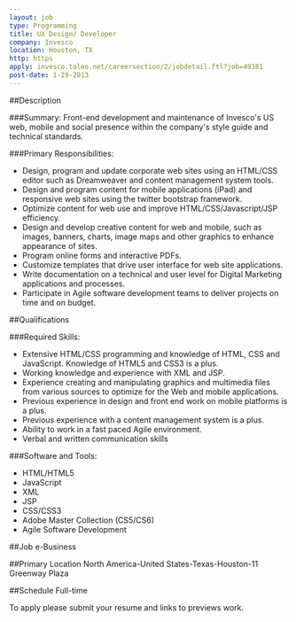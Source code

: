 ```yaml
---
layout: job
type: Programming
title: UX Design/ Developer
company: Invesco
location: Houston, TX 
http: https
apply: invesco.taleo.net/careersection/2/jobdetail.ftl?job=49381
post-date: 1-29-2013
---
```


##Description
 
###Summary: 
Front-end development and maintenance of Invesco's US web, mobile and social presence within the company's style guide and technical standards.
 
###Primary Responsibilities:
* Design, program and update corporate web sites using an HTML/CSS editor such as Dreamweaver and content management system tools.
* Design and program content for mobile applications (iPad) and responsive web sites using the twitter bootstrap framework.
* Optimize content for web use and improve HTML/CSS/Javascript/JSP efficiency.
* Design and develop creative content for web and mobile, such as images, banners, charts, image maps and other graphics to enhance appearance of sites.
* Program online forms and interactive PDFs.
* Customize templates that drive user interface for web site applications.
* Write documentation on a technical and user level for Digital Marketing applications and processes.
* Participate in Agile software development teams to deliver projects on time and on budget.
 
##Qualifications
 
###Required Skills:
* Extensive HTML/CSS programming and knowledge of HTML, CSS and JavaScript. Knowledge of HTML5 and CSS3 is a plus.
* Working knowledge and experience with XML and JSP.
* Experience creating and manipulating graphics and multimedia files from various sources to optimize for the Web and mobile applications.
* Previous experience in design and front end work on mobile platforms is a plus.
* Previous experience with a content management system is a plus.
* Ability to work in a fast paced Agile environment.
* Verbal and written communication skills
 
###Software and Tools:
* HTML/HTML5
* JavaScript
* XML
* JSP
* CSS/CSS3
* Adobe Master Collection (CS5/CS6)
* Agile Software Development
 
##Job 
e-Business

##Primary Location 
North America-United States-Texas-Houston-11 Greenway Plaza

##Schedule 
Full-time

To apply please submit your resume and links to previews work.
